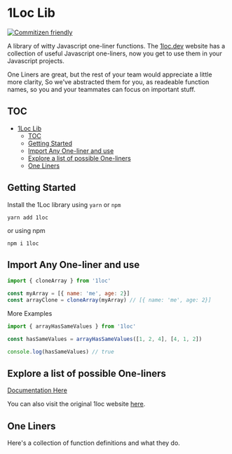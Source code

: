 # 1Loc Lib

[![Commitizen friendly](https://img.shields.io/badge/commitizen-friendly-brightgreen.svg)](http://commitizen.github.io/cz-cli/)

A library of witty Javascript one-liner functions. The [1loc.dev](https://1loc.dev/) website has a collection of useful Javascript one-liners, now you get to use them in your Javascript projects. 

One Liners are great, but the rest of your team would appreciate a little more clarity, So we've abstracted them for you, as readeable function names, so you and your teammates can focus on important stuff.

## TOC

- [1Loc Lib](#1loc-lib)
  - [TOC](#toc)
  - [Getting Started](#getting-started)
  - [Import Any One-liner and use](#import-any-one-liner-and-use)
  - [Explore a list of possible One-liners](#explore-a-list-of-possible-one-liners)
  - [One Liners](#one-liners)

## Getting Started

Install the 1Loc library using `yarn` or `npm`

```console
yarn add 1loc
```

or using npm

```console
npm i 1loc
```

## Import Any One-liner and use

```js
import { cloneArray } from '1loc'

const myArray = [{ name: 'me', age: 2}]
const arrayClone = cloneArray(myArray) // [{ name: 'me', age: 2}]

```

More Examples

```js
import { arrayHasSameValues } from '1loc'

const hasSameValues = arrayHasSameValues([1, 2, 4], [4, 1, 2])

console.log(hasSameValues) // true
```

## Explore a list of possible One-liners

[Documentation Here](https://martins-victor.gitbook.io/1loc-lib/)

You can also visit the original 1loc website [here](https://1loc.dev/).

## One Liners

Here's a collection of function definitions and what they do.
